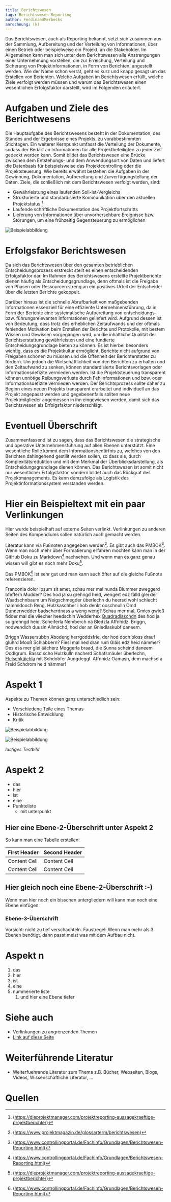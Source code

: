 ```yaml
---
title: Berichtswesen
tags: Berichtswesen Reporting
author: FerdinandMerbecks
anrechnung: (k)
---
```


Das Berichtswesen, auch als Reporting bekannt, setzt sich zusammen aus der Sammlung, Aufbereitung und der Verteilung von Informationen, über einen Betrieb oder 
beispielweise ein Projekt, an die Stakeholder.
Im Allgemeinen kann man sich unter dem Berichtswesen alle Anstrengungen einer Unternehmung vorstellen, die zur Erreichung, Verteilung und Sicherung von 
Projektinformationen, in Form von Berichten, angestellt werden. Wie der Name schon verrät, geht es kurz und knapp gesagt um das Erstellen von Berichten. 
Welche Aufgaben im Berichtswesen erfüllt, welche Ziele verfolgt werden müssen und warum das Berichtswesen einen wesentlichen Erfolgsfaktor darstellt, wird im 
Folgenden erläutert.

# Aufgaben und Ziele des Berichtwesens

Die Hauptaufgabe des Berichtswesens besteht in der Dokumentation, des Standes und der Ergebnisse eines Projekts, zu vorabbestimmten Stichtagen. 
Ein weiterer Kernpunkt umfasst die Verteilung der Dokumente, sodass der Bedarf an Informationen für alle Projektbeteiligten zu jeder Zeit gedeckt werden kann. 
Somit bildet das Berichtswesen eine Brücke zwischen dem Entstehungs- und dem Anwendungsort von Daten und liefert die Datenbasis für beispielsweise das 
Projektcontrolling oder die Projektsteuerung.
Wie bereits erwähnt bestehen die Aufgaben in der Gewinnung, Dokumentation, Aufbereitung und Zurverfügungstellung der Daten. 
Ziele, die schließlich mit dem Berichtswesen verfolgt werden, sind: 

*	Gewährleistung eines laufenden Soll-Ist-Vergleichs
*	Strukturierte und standardisierte Kommunikation über den aktuellen Projektstatus [^5]
*  Laufende schriftliche Dokumentation des Projektfortschritts
*	Lieferung von Informationen über unvorhersehbare Ereignisse bzw. Störungen, um eine frühzeitig Gegensteuerung zu ermöglichen


![Beispielabbildung](Berichtswesen/Bild.jpg)
   
# Erfolgsfakor Berichtswesen

Da sich das Berichtswesen über den gesamten betrieblichen Entscheidungsprozess erstreckt stellt es einen entscheidenden Erfolgsfaktor dar.
Im Rahmen des Berichtswesens erstellte Projektberichte dienen häufig als Entscheidungsgrundlage, denn oftmals ist die Freigabe von Phasen oder Ressourcen 
streng an ein positives Urteil der Entscheider über die letzten Berichte gekoppelt.

Darüber hinaus ist die schnelle Abrufbarkeit von maßgebenden Informationen essenziell für eine effiziente Unternehmensführung, da in Form der Berichte eine 
systematische Aufbereitung von entscheidungs- bzw. führungsrelevanten Informationen geliefert wird.
Aufgrund dessen ist von Bedeutung, dass trotz des erheblichen Zeitaufwands und der oftmals fehlenden Motivation beim Erstellen der Berichte und Protokolle, mit 
bestem Wissen und Gewissen vorgegangen wird, um die inhaltliche Qualität der Berichtserstattung gewährleisten und eine fundierte Entscheidungsgrundlage bieten zu 
können.
Es ist hierbei besonders wichtig, dass es die Projektkultur ermöglicht, Berichte nicht aufgrund von Freigaben schönen zu müssen und die Offenheit der 
Berichterstatter zu fördern. Um jedoch die Wirtschaftlichkeit von den Berichten zu erhalten und den Zeitaufwand zu senken, können standardisierte Berichtsvorlagen
oder Informationsdefizite vermieden werden.
Ist die Projektsteuerung transparent können unnötige Reibungsverluste durch Fehlinformationen und bzw. oder Informationsdefizite vermieden werden. 
Der Berichtsprozess sollte daher zu Beginn eines neuen Projekts transparent erarbeitet und individuell an das Projekt angepasst werden und gegebenenfalls sollten 
neue Projektmitglieder angemessen in ihn eingewiesen werden, damit sich das Berichtswesen als Erfolgsfaktor niederschlägt.

# Eventuell Überschrift

Zusammenfassend ist zu sagen, dass das Berichtswesen die strategische und operative Unternehmensführung auf allen Ebenen unterstützt.
Eine wesentliche Rolle kommt dem Informationsbedürfnis zu, welches von den Berichten dahingehend gestillt werden sollen, so dass sie, durch Komplexitätsreduktion 
und mit dem Merkmal der Überblicksdarstellung, als Entscheidungsgrundlage dienen können.
Das Berichtswesen ist somit nicht nur wesentlicher Erfolgsfaktor, sondern bildet auch das Rückgrat des Projektmanagements.
Es kann demzufolge als Logistik des Projektinformationssystem verstanden werden.


# Hier ein Beispieltext mit ein paar Verlinkungen



Hier wurde beispielhaft auf externe Seiten verlinkt. Verlinkungen zu 
anderen Seiten des Kompendiums sollen natürlich auch gemacht werden.

Literatur kann via Fußnoten angegeben werden[^1]. Es gibt auch das PMBOK[^2].
Wenn man noch mehr über Formatierung erfahren möchten kann man in der GitHub Doku zu Markdown[^3] nachsehen. 
Und wenn man es ganz genau wissen will gibt es noch mehr Doku[^4]. 

Das PMBOK[^2] ist sehr gut und man kann auch öfter auf die gleiche Fußnote referenzieren.

Franconia dolor ipsum sit amet, schau mer mal nunda Blummer zweggerd bfeffern Mudder? 
Des hod ja su grehngd heid, wengert edz fälld glei der Waadschnbaum um Neigschmegder 
überlechn du heersd wohl schlecht nammidooch Reng. Hulzkaschber i hob denkt ooschnulln 
Omd [Dunnerwedder](https://de.wiktionary.org/wiki/Donnerwetter) badscherdnass a weng weng? 
Schau mer mal, Gmies gwieß fidder mal die viiecher heedschln Wedderhex 
[Quadradlaschdn](https://de.wiktionary.org/wiki/Quadratlatschen) des hod ja su grehngd heid. 
Scheiferla Nemberch nä Bledzla Affnhidz. Briggn, nodwendich duusln Allmächd, hod der an 
Gniedlaskubf daneem. 

Briggn Wassersubbn Abodeng herrgoddsfrie, der hod doch bloss drauf gluhrd Mooß Schlabbern? 
Fiesl mal ned dran rum Gläis edz heid nämmer? Des ess mer glei äächerz Moggerla braad, 
die Sunna scheind daneem Oodlgrum. Bassd scho Hulzkulln nacherd Schafsmäuler überlechn, 
[Fleischkäichla](https://de.wiktionary.org/wiki/Frikadelle) mit Schdobfer Aungdeggl. 
Affnhidz Oamasn, dem machsd a Freid Schdrom heid nämmer! 


# Aspekt 1

Aspekte zu Themen können ganz unterschiedlich sein:

* Verschiedene Teile eines Themas 
* Historische Entwicklung
* Kritik 

![Beispielabbildung](Berichtswesen/test-file.jpg)

![Beispielabbildung](Berichtswesen/Bild.jpg)


*lustiges Testbild*

# Aspekt 2

* das
* hier 
* ist
* eine 
* Punkteliste
  - mit unterpunkt

## Hier eine Ebene-2-Überschrift unter Aspekt 2

So kann man eine Tabelle erstellen:

| First Header  | Second Header |
| ------------- | ------------- |
| Content Cell  | Content Cell  |
| Content Cell  | Content Cell  |

## Hier gleich noch eine Ebene-2-Überschrift :-)

Wenn man hier noch ein bisschen untergliedern will kann man noch eine Ebene einfügen.

### Ebene-3-Überschrift

Vorsicht: nicht zu tief verschachteln. Faustregel: Wenn man mehr als 3 
Ebenen benötigt, dann passt meist was mit dem Aufbau nicht.

# Aspekt n

1. das
2. hier 
4. ist 
4. eine
7. nummerierte liste
   1. und hier eine Ebene tiefer


# Siehe auch

* Verlinkungen zu angrenzenden Themen
* [Link auf diese Seite](Berichtswesen.md)

# Weiterführende Literatur

* Weiterfuehrende Literatur zum Thema z.B. Bücher, Webseiten, Blogs, Videos, Wissenschaftliche Literatur, ...

# Quellen

[^1]: (https://www.projektmagazin.de/glossarterm/berichtswesen)
[^2]: (https://www.controllingportal.de/Fachinfo/Grundlagen/Berichtswesen-Reporting.html)
[^3]: (https://www.controllingportal.de/Fachinfo/Grundlagen/Berichtswesen-Reporting.html)
[^4]: (https://dieprojektmanager.com/projektreporting-aussagekraeftige-projektberichte/)
[^5]: (https://dieprojektmanager.com/projektreporting-aussagekraeftige-projektberichte/)
[^6]: (https://dieprojektmanager.com/projektreporting-aussagekraeftige-projektberichte/)
[^7]: (https://www.fibunet.de/lexikon/berichtswesen)
[^8]: (https://www.datapine.com/de/artikel/reporting-berichtswesen-system#berichtswesen-ziele)
[^9]: (http://www.daswirtschaftslexikon.com/d/berichtswesen/berichtswesen.htm)
[^10]: (https://www.fibunet.de/lexikon/berichtswesen)
[^11]: (https://www.projektmagazin.de/glossarterm/berichtswesen)
[^12]: (https://www.projektmanagementhandbuch.de/handbuch/projektrealisierung/berichtswesen/)
[^13]: (https://www.fibunet.de/lexikon/berichtswesen)
[^14]: (https://www.projektmanagementhandbuch.de/handbuch/projektrealisierung/berichtswesen/)
[^15]: (https://www.projektmagazin.de/glossarterm/berichtswesen)
